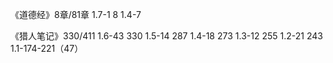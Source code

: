 《道德经》8章/81章
1.7-1 8
1.4-7

《猎人笔记》330/411
1.6-43 330
1.5-14 287
1.4-18 273
1.3-12 255
1.2-21 243
1.1-174-221（47）
